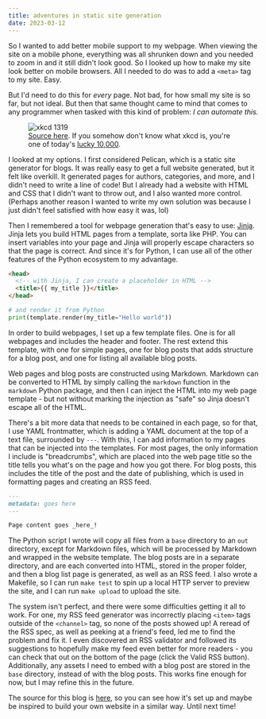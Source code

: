 ```yaml
---
title: adventures in static site generation
date: 2023-03-12
---
```


So I wanted to add better mobile support to my webpage. When viewing the site on
a mobile phone, everything was all shrunken down and you needed to zoom in and
it still didn't look good. So I looked up how to make my site look better on
mobile browsers. All I needed to do was to add a `<meta>` tag to my site. Easy.

But I'd need to do this for _every_ page. Not bad, for how small my site is so
far, but not ideal. But then that same thought came to mind that comes to any
programmer when tasked with this kind of problem: _I can automate this._

<figure>
  <img src="automation.png" alt="xkcd 1319" />
  <figcaption>
    <a href="https://xkcd.com/1319/">Source here</a>. If you somehow don't know what xkcd is, you're one of today's <a href="https://xkcd.com/1053/">lucky 10,000</a>.
  </figcaption>
</figure>

I looked at my options. I first considered Pelican, which is a static site
generator for blogs. It was really easy to get a full website generated, but it
felt like overkill. It generated pages for authors, categories, and more, and I
didn't need to write a line of code! But I already had a website with HTML and
CSS that I didn't want to throw out, and I also wanted more control. (Perhaps
another reason I wanted to write my own solution was because I just didn't feel
satisfied with how easy it was, lol)

Then I remembered a tool for webpage generation that's easy to use:
[Jinja](https://palletsprojects.com/p/jinja/). Jinja lets you build HTML pages
from a template, sorta like PHP. You can insert variables into your page and
Jinja will properly escape characters so that the page is correct. And since
it's for Python, I can use all of the other features of the Python ecosystem to
my advantage.

```html
<head>
  <!-- with Jinja, I can create a placeholder in HTML -->
  <title>{{ my_title }}</title>
</head>
```

```py
# and render it from Python
print(template.render(my_title="Hello world"))
```

In order to build webpages, I set up a few template files. One is for all
webpages and includes the header and footer. The rest extend this template, with
one for simple pages, one for blog posts that adds structure for a blog post,
and one for listing all available blog posts.

Web pages and blog posts are constructed using Markdown. Markdown can be
converted to HTML by simply calling the `markdown` function in the `markdown`
Python package, and then I can inject the HTML into my web page template - but
not without marking the injection as "safe" so Jinja doesn't escape all of the
HTML.

There's a bit more data that needs to be contained in each page, so for
that, I use YAML frontmatter, which is adding a YAML document at the top of a
text file, surrounded by `---`. With this, I can add information to my pages
that can be injected into the templates. For most pages, the only information I
include is "breadcrumbs", which are placed into the web page title so the title
tells you what's on the page and how you got there. For blog posts, this
includes the title of the post and the date of publishing, which is used in
formatting pages and creating an RSS feed.

```md
---
metadata: goes here
---

Page content goes _here_!
```

The Python script I wrote will copy all files from a `base` directory to an
`out` directory, except for Markdown files, which will be processed by Markdown
and wrapped in the website template. The blog posts are in a separate directory,
and are each converted into HTML, stored in the proper folder, and then a blog
list page is generated, as well as an RSS feed. I also wrote a Makefile, so I
can run `make test` to spin up a local HTTP server to preview the site, and I
can run `make upload` to upload the site.

The system isn't perfect, and there were some difficulties getting it all to
work. For one, my RSS feed generator was incorrectly placing `<item>` tags
outside of the `<channel>` tag, so none of the posts showed up! A reread of the
RSS spec, as well as peeking at a friend's feed, led me to find the problem and
fix it. I even discovered an RSS validator and followed its suggestions to
hopefully make my feed even better for more readers - you can check that out on
the bottom of the page (click the Valid RSS button). Additionally, any assets I
need to embed with a blog post are stored in the `base` directory, instead of
with the blog posts. This works fine enough for now, but I may refine this in
the future.

The source for this blog is [here](https://github.com/spazzylemons/robolounge),
so you can see how it's set up and maybe be inspired to build your own website
in a similar way. Until next time!

